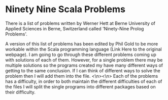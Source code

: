 # Ninety Nine Scala Problems

There is a list of problems written by Werner Hett at Berne University of Applied Sciences in Berne, Switzerland called 'Ninety-Nine Prolog Problems'.

A version of this list of problems has been edited by Phil Gold to be more workable within the Scala programming language (Link Here to the original webpage). I am going to go through these different problems coming up with solutions of each of them. However, for a single problem there may be multiple solutions so the programs created my have many different ways of getting to the same conclusion. If I can think of different ways to solve the problem then I will add them into the file. <\n><\n>
Each of the problems has a difficulty, in order to both maintain the different difficulties of each of the files I will split the single programs into different packages based on their difficulty. 